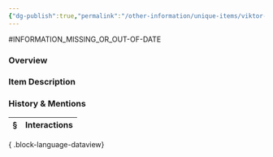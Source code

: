 ```yaml
---
{"dg-publish":true,"permalink":"/other-information/unique-items/viktor-s-cloak/","tags":["viktoritem"],"updated":"2025-08-30T13:02:12.182+01:00"}
---
```


#INFORMATION_MISSING_OR_OUT-OF-DATE 
### Overview


### Item Description


### History & Mentions
| § | Interactions |
| - | ------------ |

{ .block-language-dataview}